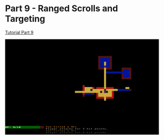 # Part 9 - Ranged Scrolls and Targeting

[Tutorial Part 9](http://rogueliketutorials.com/tutorials/tcod/v2/part-9/)

![Part 9 - Ranged Scrolls and Targeting](roguelike_part9.gif "Part 9 - Ranged Scrolls and Targeting")
